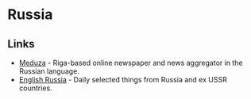 # Russia

## Links

* [Meduza](https://meduza.io/) - Riga-based online newspaper and news aggregator in the Russian language.
* [English Russia](https://englishrussia.com/) - Daily selected things from Russia and ex USSR countries.


